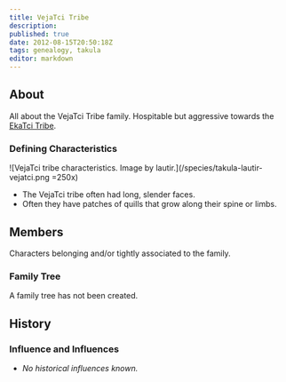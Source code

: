 ```yaml
---
title: VejaTci Tribe
description:
published: true
date: 2012-08-15T20:50:18Z
tags: genealogy, takula
editor: markdown
---
```


## About

All about the VejaTci Tribe family. Hospitable but aggressive towards the [EkaTci Tribe](/genealogy/ekatci-tribe).

### Defining Characteristics

![VejaTci tribe characteristics. Image by lautir.](/species/takula-lautir-vejatci.png =250x)

- The VejaTci tribe often had long, slender faces.
- Often they have patches of quills that grow along their spine or limbs.

## Members

Characters belonging and/or tightly associated to the family.

### Family Tree

A family tree has not been created.

## History

### Influence and Influences

- *No historical influences known.*